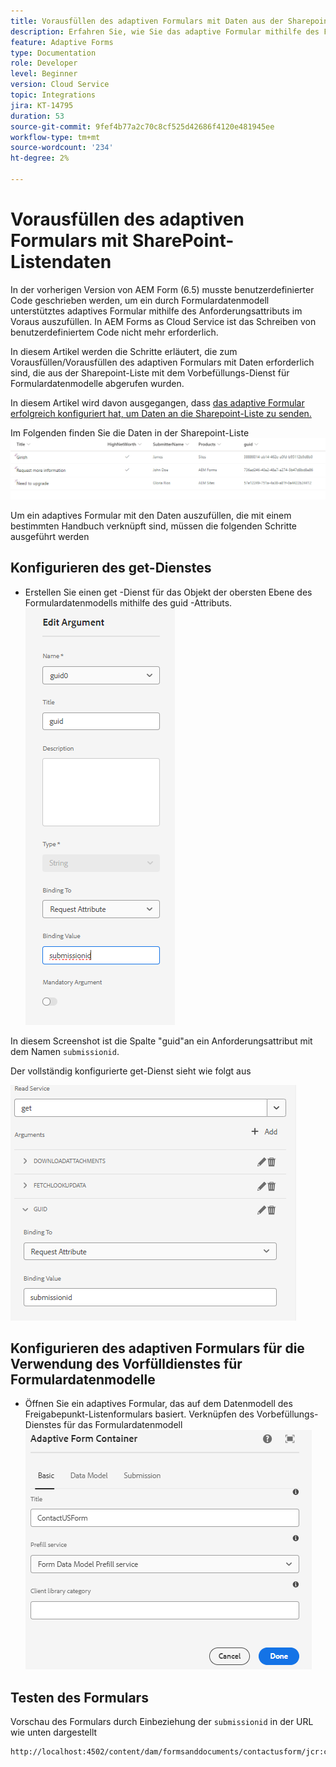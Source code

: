```yaml
---
title: Vorausfüllen des adaptiven Formulars mit Daten aus der Sharepoint-Liste
description: Erfahren Sie, wie Sie das adaptive Formular mithilfe des Formulardatenmodells, das von der Freigabepunktliste unterstützt wird, vorab ausfüllen
feature: Adaptive Forms
type: Documentation
role: Developer
level: Beginner
version: Cloud Service
topic: Integrations
jira: KT-14795
duration: 53
source-git-commit: 9fef4b77a2c70c8cf525d42686f4120e481945ee
workflow-type: tm+mt
source-wordcount: '234'
ht-degree: 2%

---
```


# Vorausfüllen des adaptiven Formulars mit SharePoint-Listendaten

In der vorherigen Version von AEM Form (6.5) musste benutzerdefinierter Code geschrieben werden, um ein durch Formulardatenmodell unterstütztes adaptives Formular mithilfe des Anforderungsattributs im Voraus auszufüllen. In AEM Forms as Cloud Service ist das Schreiben von benutzerdefiniertem Code nicht mehr erforderlich.

In diesem Artikel werden die Schritte erläutert, die zum Vorausfüllen/Vorausfüllen des adaptiven Formulars mit Daten erforderlich sind, die aus der Sharepoint-Liste mit dem Vorbefüllungs-Dienst für Formulardatenmodelle abgerufen wurden.

In diesem Artikel wird davon ausgegangen, dass [das adaptive Formular erfolgreich konfiguriert hat, um Daten an die Sharepoint-Liste zu senden.](https://experienceleague.adobe.com/docs/experience-manager-cloud-service/content/forms/adaptive-forms-authoring/authoring-adaptive-forms-core-components/create-an-adaptive-form-on-forms-cs/configure-submit-actions-core-components.html?lang=en#connect-af-sharepoint-list)

Im Folgenden finden Sie die Daten in der Sharepoint-Liste
![sharepoint-list](assets/list-data.png)

Um ein adaptives Formular mit den Daten auszufüllen, die mit einem bestimmten Handbuch verknüpft sind, müssen die folgenden Schritte ausgeführt werden

## Konfigurieren des get-Dienstes

* Erstellen Sie einen get -Dienst für das Objekt der obersten Ebene des Formulardatenmodells mithilfe des guid -Attributs.
  ![get-service](assets/mapping-request-attribute.png)

In diesem Screenshot ist die Spalte &quot;guid&quot;an ein Anforderungsattribut mit dem Namen `submissionid`.

Der vollständig konfigurierte get-Dienst sieht wie folgt aus

![get-service](assets/fdm-request-attribute.png)

## Konfigurieren des adaptiven Formulars für die Verwendung des Vorfülldienstes für Formulardatenmodelle

* Öffnen Sie ein adaptives Formular, das auf dem Datenmodell des Freigabepunkt-Listenformulars basiert. Verknüpfen des Vorbefüllungs-Dienstes für das Formulardatenmodell
  ![form-prefill-service](assets/form-prefill-service.png)

## Testen des Formulars

Vorschau des Formulars durch Einbeziehung der `submissionid` in der URL wie unten dargestellt

```html
http://localhost:4502/content/dam/formsanddocuments/contactusform/jcr:content?wcmmode=disabled&submissionid=57e12249-751a-4a38-a81f-0a4422b24412
```




